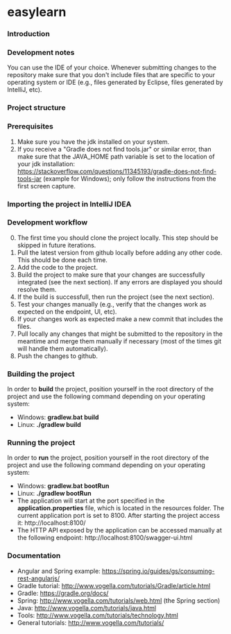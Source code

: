 # easylearn
### Introduction
### Development notes
You can use the IDE of your choice. Whenever submitting changes to the repository make sure that you don't include files that are specific to your operating system or IDE (e.g., files generated by Eclipse, files generated by IntelliJ, etc).

### Project structure

### Prerequisites
1. Make sure you have the jdk installed on your system.
2. If you receive a "Gradle does not find tools.jar" or similar error, than make sure that the JAVA_HOME path variable is set to the location of your jdk installation: https://stackoverflow.com/questions/11345193/gradle-does-not-find-tools-jar (example for Windows); only follow the instructions from the first screen capture.

### Importing the project in IntelliJ IDEA

### Development workflow
0. The first time you should clone the project locally. This step should be skipped in future iterations.
1. Pull the latest version from github locally before adding any other code. This should be done each time.
2. Add the code to the project.
3. Build the project to make sure that your changes are successfully integrated (see the next section). If any errors are displayed you should resolve them.
4. If the build is successfull, then run the project (see the next section).
5. Test your changes manually (e.g., verify that the changes work as expected on the endpoint, UI, etc).
6. If your changes work as expected make a new commit that includes the files.
7. Pull locally any changes that might be submitted to the repository in the meantime and merge them manually if necessary (most of the times git will handle them automatically).
8. Push the changes to github.

### Building the project
In order to **build** the project, position yourself in the root directory of the project and use the following command depending on your operating system:
* Windows: **gradlew.bat build**
* Linux: **./gradlew build**

### Running the project
In order to **run** the project, position yourself in the root directory of the project and use the following command depending on your operating system:
* Windows: **gradlew.bat bootRun**
* Linux: **./gradlew bootRun**
* The application will start at the port specified in the **application.properties** file, which is located in the resources folder. The current application port is set to 8100. After starting the project access it: http://localhost:8100/
* The HTTP API exposed by the application can be accessed manually at the following endpoint: http://localhost:8100/swagger-ui.html


### Documentation
* Angular and Spring example: https://spring.io/guides/gs/consuming-rest-angularjs/
* Gradle tutorial: http://www.vogella.com/tutorials/Gradle/article.html
* Gradle: https://gradle.org/docs/
* Spring: http://www.vogella.com/tutorials/web.html (the Spring section)
* Java: http://www.vogella.com/tutorials/java.html
* Tools: http://www.vogella.com/tutorials/technology.html
* General tutorials: http://www.vogella.com/tutorials/
